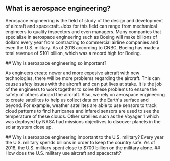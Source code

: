 ## What is aerospace engineering?
<p>Aerospace engineering is the field of study of the design and development of aircraft and spacecraft. Jobs for this field can range from mechanical engineers to quality inspectors and even managers. Many companies that specialize in aerospace engineering such as Boeing will make billions of dollars every year from contracting to commercial airline companies and even the U.S. military. As of 2018 according to CNBC, Boeing has made a total revenue of $101 billion, which was a record high for Boeing.</p>
## Why is aerospace engineering so important?
<p>As engineers create newer and more expesive aircraft with new technologies, there will be more problems regarding the aircraft. This can cause safety issues with the aircraft and can put lives at stake. It is the job of the engineers to work together to solve these problems to ensure the safety of others aboard the aircraft. Also, we rely on aerospace engineering to create satellites to help us collect data on the Earth's surface and beyond. For example, weather satellites are able to use sensors to track cloud patterns to find hurricanes and infared sensors are used to see the temperature of these clouds. Other satellies such as the Voyager 1 which was deployed by NASA had missions objectives to discover planets in the solar system close up.</p>
## Why is aerospace engineering important to the U.S. military?
Every year the U.S. military spends billions in order to keep the country safe. As of 2018, the U.S. military spent close to $700 billion on the military alone.
## How does the U.S. military use aircraft and spacecraft?



